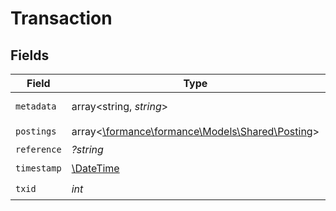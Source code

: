 # Transaction


## Fields

| Field                                                                             | Type                                                                              | Required                                                                          | Description                                                                       | Example                                                                           |
| --------------------------------------------------------------------------------- | --------------------------------------------------------------------------------- | --------------------------------------------------------------------------------- | --------------------------------------------------------------------------------- | --------------------------------------------------------------------------------- |
| `metadata`                                                                        | array<string, *string*>                                                           | :heavy_check_mark:                                                                | N/A                                                                               | [object Object]                                                                   |
| `postings`                                                                        | array<[\formance\formance\Models\Shared\Posting](../../models/shared/Posting.md)> | :heavy_check_mark:                                                                | N/A                                                                               |                                                                                   |
| `reference`                                                                       | *?string*                                                                         | :heavy_minus_sign:                                                                | N/A                                                                               | ref:001                                                                           |
| `timestamp`                                                                       | [\DateTime](https://www.php.net/manual/en/class.datetime.php)                     | :heavy_check_mark:                                                                | N/A                                                                               |                                                                                   |
| `txid`                                                                            | *int*                                                                             | :heavy_check_mark:                                                                | N/A                                                                               |                                                                                   |